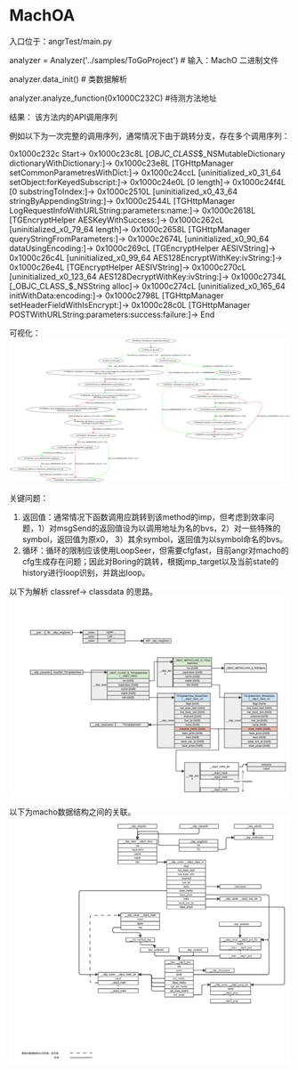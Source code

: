 # MachOA

入口位于：angrTest/main.py 

analyzer = Analyzer('../samples/ToGoProject') # 输入：MachO 二进制文件

analyzer.data_init() # 类数据解析

analyzer.analyze_function(0x1000C232C) #待测方法地址


结果：
该方法内的API调用序列

例如以下为一次完整的调用序列，通常情况下由于跳转分支，存在多个调用序列：

0x1000c232c Start-> 0x1000c23c8L [_OBJC_CLASS_$_NSMutableDictionary dictionaryWithDictionary:]-> 0x1000c23e8L [TGHttpManager setCommonParametresWithDict:]-> 0x1000c24ccL [uninitialized_x0_31_64 setObject:forKeyedSubscript:]-> 0x1000c24e0L [0 length]-> 0x1000c24f4L [0 substringToIndex:]-> 0x1000c2510L [uninitialized_x0_43_64 stringByAppendingString:]-> 0x1000c2544L [TGHttpManager LogRequestInfoWithURLString:parameters:name:]-> 0x1000c2618L [TGEncryptHelper AESKeyWithSuccess:]-> 0x1000c262cL [uninitialized_x0_79_64 length]-> 0x1000c2658L [TGHttpManager queryStringFromParameters:]-> 0x1000c2674L [uninitialized_x0_90_64 dataUsingEncoding:]-> 0x1000c269cL [TGEncryptHelper AESIVString]-> 0x1000c26c4L [uninitialized_x0_99_64 AES128EncryptWithKey:ivString:]-> 0x1000c26e4L [TGEncryptHelper AESIVString]-> 0x1000c270cL [uninitialized_x0_123_64 AES128DecryptWithKey:ivString:]-> 0x1000c2734L [_OBJC_CLASS_$_NSString alloc]-> 0x1000c274cL [uninitialized_x0_165_64 initWithData:encoding:]-> 0x1000c2798L [TGHttpManager setHeaderFieldWithIsEncrypt:]-> 0x1000c28c0L [TGHttpManager POSTWithURLString:parameters:success:failure:]-> End

可视化：
![image graph](https://github.com/15cream/MachOA/raw/master/angrTest/callG.png)

关键问题：
1. 返回值：通常情况下函数调用应跳转到该method的imp，但考虑到效率问题，1）对msgSend的返回值设为以调用地址为名的bvs，2）对一些特殊的symbol，返回值为原x0， 3）其余symbol，返回值为以symbol命名的bvs。
2. 循环：循环的限制应该使用LoopSeer，但需要cfgfast，目前angr对macho的cfg生成存在问题；因此对Boring的跳转，根据jmp_target以及当前state的history进行loop识别，并跳出loop。

以下为解析 classref-> classdata 的思路。
![image classdata](https://github.com/15cream/MachOA/raw/master/graph/classdata)

以下为macho数据结构之间的关联。
![image macho](https://github.com/15cream/MachOA/raw/master/graph/macho)

